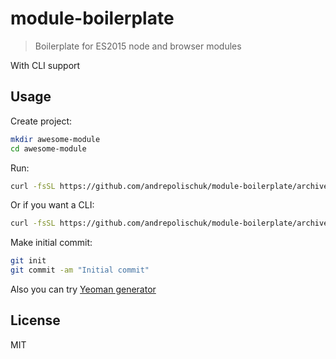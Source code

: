 # module-boilerplate

> Boilerplate for ES2015 node and browser modules

With CLI support

## Usage

Create project:

```sh
mkdir awesome-module
cd awesome-module
```

Run:

```sh
curl -fsSL https://github.com/andrepolischuk/module-boilerplate/archive/master.tar.gz | tar -xz --strip-components=2 module-boilerplate-master/module
```

Or if you want a CLI:

```sh
curl -fsSL https://github.com/andrepolischuk/module-boilerplate/archive/master.tar.gz | tar -xz --strip-components=2 module-boilerplate-master/cli-module
```

Make initial commit:

```sh
git init
git commit -am "Initial commit"
```

Also you can try [Yeoman generator][generator]

## License

MIT

[generator]: https://github.com/andrepolischuk/generator-mo
